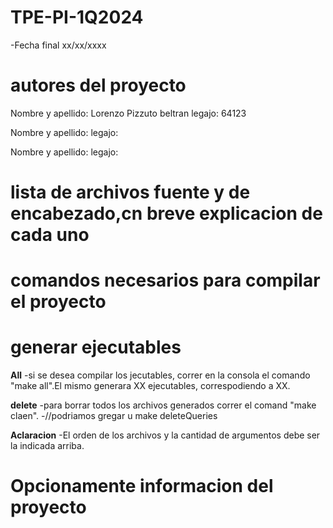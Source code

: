 # TPE-PI-1Q2024
-Fecha final xx/xx/xxxx

# autores del proyecto

Nombre y apellido: Lorenzo Pizzuto beltran
legajo: 64123

Nombre y apellido:
legajo:

Nombre y apellido:
legajo:

# lista de archivos fuente y de encabezado,cn breve explicacion de cada uno



# comandos necesarios para compilar el proyecto
# generar ejecutables
**All**
-si se desea compilar los jecutables, correr en la consola el comando "make all".El mismo generara XX ejecutables, correspodiendo a XX.

**delete**
-para borrar todos los archivos generados correr el comand "make claen".
-//podriamos gregar u make deleteQueries

**Aclaracion**
-El orden de los archivos y la cantidad de argumentos debe ser la indicada arriba.

# Opcionamente informacion del proyecto
